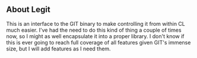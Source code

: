 ## About Legit
This is an interface to the GIT binary to make controlling it from within CL much easier. I've had the need to do this kind of thing a couple of times now, so I might as well encapsulate it into a proper library. I don't know if this is ever going to reach full coverage of all features given GIT's immense size, but I will add features as I need them.
